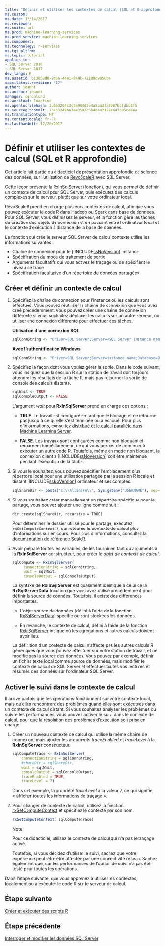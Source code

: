 ```yaml
---
title: "Définir et utiliser les contextes de calcul (SQL et R approfondie) | Documents Microsoft"
ms.custom: 
ms.date: 12/14/2017
ms.reviewer: 
ms.suite: sql
ms.prod: machine-learning-services
ms.prod_service: machine-learning-services
ms.component: 
ms.technology: r-services
ms.tgt_pltfrm: 
ms.topic: tutorial
applies_to:
- SQL Server 2016
- SQL Server 2017
dev_langs: R
ms.assetid: b13058d0-9c6a-44e1-849b-72189d9050ba
caps.latest.revision: "17"
author: jeannt
ms.author: jeannt
manager: cgronlund
ms.workload: Inactive
ms.openlocfilehash: 3db63204c3c2e904d2e4a8ba3fa8087bcfdbb1f5
ms.sourcegitcommit: 23433249be7ee3502c5b4d442179ea47305ceeea
ms.translationtype: MT
ms.contentlocale: fr-FR
ms.lasthandoff: 12/20/2017
---
```

# <a name="define-and-use-compute-contexts-sql-and-r-deep-dive"></a>Définir et utiliser les contextes de calcul (SQL et R approfondie)

Cet article fait partie du didacticiel de présentation approfondie de science des données, sur l’utilisation de [RevoScaleR](https://docs.microsoft.com/machine-learning-server/r-reference/revoscaler/revoscaler) avec SQL Server.

Cette leçon présente la [RxInSqlServer](https://docs.microsoft.com/machine-learning-server/r-reference/revoscaler/rxinsqlserver) (fonction), qui vous permet de définir un contexte de calcul pour SQL Server, puis exécutez des calculs complexes sur le serveur, plutôt que sur votre ordinateur local. 

RevoScaleR prend en charge plusieurs contextes de calcul, afin que vous pouvez exécuter le code R dans Hadoop ou Spark dans base de données. Pour SQL Server, vous définissez le serveur, et la fonction gère les tâches de création des objets de connexion et en passant entre l’ordinateur local et le contexte d’exécution à distance de la base de données.

La fonction qui crée le serveur SQL Server de calcul contexte utilise les informations suivantes :

- Chaîne de connexion pour le [!INCLUDE[ssNoVersion](../../includes/ssnoversion-md.md)] instance
- Spécification du mode de traitement de sortie
- Arguments facultatifs qui vous activez le traçage ou de spécifient le niveau de trace
- Spécification facultative d’un répertoire de données partagées

## <a name="create-and-set-a-compute-context"></a>Créer et définir un contexte de calcul

1. Spécifiez la chaîne de connexion pour l’instance où les calculs sont effectués.  Vous pouvez réutiliser la chaîne de connexion que vous avez créé précédemment. Vous pouvez créer une chaîne de connexion différente si vous souhaitez déplacer les calculs sur un autre serveur, ou utiliser une connexion différente pour effectuer des tâches.

    **Utilisation d’une connexion SQL**

      ```R
      sqlConnString <- "Driver=SQL Server;Server=<SQL Server instance name>; Database=<database name>;Uid=<SQL user name>;Pwd=<password>"
      ```

    **Avec l’authentification Windows**

      ```R
      sqlConnString <- "Driver=SQL Server;Server=instance_name;Database=DeepDive;Trusted_Connection=True"
      ```
2. Spécifiez la façon dont vous voulez gérer la sortie. Dans le code suivant, vous indiquez que la session R sur la station de travail doit toujours attendre les résultats de la tâche R, mais pas retourner la sortie de console des calculs distants.
  
    ```R
    sqlWait <- TRUE
    sqlConsoleOutput <- FALSE
    ```
  
    L’argument *wait* pour **RxInSqlServer** prend en charge ces options :
  
    -   **TRUE**. Le travail est configuré en tant que le blocage et ne retourne pas jusqu'à ce qu’elle s’est terminée ou a échoué.  Pour plus d’informations, consultez [distribué et le calcul parallèle dans Machine Learning Server](https://docs.microsoft.com/machine-learning-server/r/how-to-revoscaler-distributed-computing).
  
    -   **FALSE**. Les travaux sont configurées comme non bloquant et retournent immédiatement, ce qui vous permet de continuer à exécuter un autre code R. Toutefois, même en mode non bloquant, la connexion client à [!INCLUDE[ssNoVersion](../../includes/ssnoversion-md.md)] doit être maintenue pendant l’exécution de la tâche.

3. Si vous le souhaitez, vous pouvez spécifier l’emplacement d’un répertoire local pour une utilisation partagée par la session R locale et distant [!INCLUDE[ssNoVersion](../../includes/ssnoversion-md.md)] ordinateur et ses comptes.

    ```R
    sqlShareDir <- paste("c:\\AllShare\\", Sys.getenv("USERNAME"), sep="")
    ```
    
4. Si vous souhaitez créer manuellement un répertoire spécifique pour le partage, vous pouvez ajouter une ligne comme suit :

    ```
    dir.create(sqlShareDir, recursive = TRUE)
    ```

    Pour déterminer le dossier utilisé pour le partage, exécutez `rxGetComputeContext()`, qui retourne le contexte de calcul plus d’informations sur en cours. Pour plus d’informations, consultez la [documentation de référence ScaleR](https://docs.microsoft.com/machine-learning-server/r-reference/revoscaler/).

4. Avoir préparé toutes les variables, de les fournir en tant qu’arguments à la **RxInSqlServer** constructeur, pour créer le *objet de contexte de calcul*.

    ```R
    sqlCompute <- RxInSqlServer(  
         connectionString = sqlConnString,
         wait = sqlWait,
         consoleOutput = sqlConsoleOutput)
    ```
    
    La syntaxe de **RxInSqlServer** est quasiment identique à celui de la **RxSqlServerData** fonction que vous avez utilisé précédemment pour définir la source de données. Toutefois, il existe des différences importantes.
      
    - L’objet source de données (défini à l’aide de la fonction [RxSqlServerData](https://docs.microsoft.com/machine-learning-server/r-reference/revoscaler/rxsqlserverdata)) spécifie où sont stockées les données.
    
    - En revanche, le contexte de calcul, défini à l’aide de la fonction [RxInSqlServer](https://docs.microsoft.com/machine-learning-server/r-reference/revoscaler/rxinsqlserver) indique où les agrégations et autres calculs doivent avoir lieu.
    
    La définition d’un contexte de calcul n’affecte pas les autres calculs R génériques que vous pouvez effectuer sur votre station de travail, et ne modifie pas la source des données. Vous pouvez par exemple, définir un fichier texte local comme source de données, mais modifier le contexte de calcul de SQL Server et effectuer toutes vos lectures et résumés des données sur l’ordinateur SQL Server.

## <a name="enable-tracing-on-the-compute-context"></a>Activer le suivi dans le contexte de calcul

Il arrive parfois que les opérations fonctionnent sur votre contexte local, mais qu’elles rencontrent des problèmes quand elles sont exécutées dans un contexte de calcul distant. Si vous souhaitez analyser les problèmes ou suivre les performances, vous pouvez activer le suivi dans le contexte de calcul, pour que la résolution des problèmes d’exécution soit prise en charge.

1. Créer un nouveau contexte de calcul qui utilise la même chaîne de connexion, mais ajouter les arguments *traceEnabled* et *traceLevel* à la **RxInSqlServer** constructeur.

    ```R
    sqlComputeTrace <- RxInSqlServer(
        connectionString = sqlConnString,
        #shareDir = sqlShareDir,
        wait = sqlWait,
        consoleOutput = sqlConsoleOutput,
        traceEnabled = TRUE,
        traceLevel = 7)
    ```
  
    Dans cet exemple, la propriété *traceLevel* a la valeur 7, ce qui signifie « afficher toutes les informations de traçage ».

2. Pour changer de contexte de calcul, utilisez la fonction [rxSetComputeContext](https://docs.microsoft.com/machine-learning-server/r-reference/revoscaler/rxsetcomputecontext) et spécifiez le contexte par son nom.

    ```R
    rxSetComputeContext( sqlComputeTrace)
    ```

    > [!NOTE]
    > 
    > Pour ce didacticiel, utilisez le contexte de calcul qui n’a pas le traçage activé. 
    > 
    > Toutefois, si vous décidez d’utiliser le suivi, sachez que votre expérience peut-être être affectée par une connectivité réseau. Sachez également que, car les performances de l’option de suivi n’a pas été testé pour toutes les opérations.

Dans l’étape suivante, que vous apprenez à utiliser les contextes, localement ou à exécuter le code R sur le serveur de calcul.

## <a name="next-step"></a>Étape suivante

[Créer et exécuter des scripts R](../../advanced-analytics/tutorials/deepdive-create-and-run-r-scripts.md)

## <a name="previous-step"></a>Étape précédente

[Interroger et modifier les données SQL Server](../../advanced-analytics/tutorials/deepdive-query-and-modify-the-sql-server-data.md)
